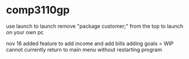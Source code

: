 # comp3110gp
use launch to launch
remove "package customer;" from the top to launch on your own pc

nov 16
added feature to add income and add bills
adding goals = WIP
cannot currently return to main menu without restarting program
